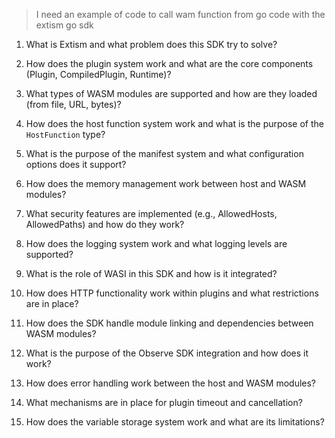 > I need an example of code to call wam function from go code with the extism go sdk


1. What is Extism and what problem does this SDK try to solve?

2. How does the plugin system work and what are the core components (Plugin, CompiledPlugin, Runtime)?

3. What types of WASM modules are supported and how are they loaded (from file, URL, bytes)?

4. How does the host function system work and what is the purpose of the `HostFunction` type?

5. What is the purpose of the manifest system and what configuration options does it support?

6. How does the memory management work between host and WASM modules?

7. What security features are implemented (e.g., AllowedHosts, AllowedPaths) and how do they work?

8. How does the logging system work and what logging levels are supported?

9. What is the role of WASI in this SDK and how is it integrated?

10. How does HTTP functionality work within plugins and what restrictions are in place?

11. How does the SDK handle module linking and dependencies between WASM modules?

12. What is the purpose of the Observe SDK integration and how does it work?

13. How does error handling work between the host and WASM modules?

14. What mechanisms are in place for plugin timeout and cancellation?

15. How does the variable storage system work and what are its limitations?

